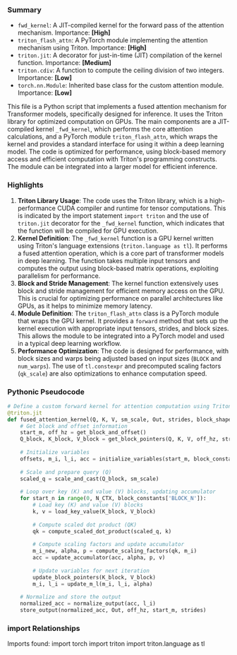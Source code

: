 

### Summary



* `fwd_kernel`: A JIT-compiled kernel for the forward pass of the attention mechanism. Importance: **[High]**
* `triton_flash_attn`: A PyTorch module implementing the attention mechanism using Triton. Importance: **[High]**
* `triton.jit`: A decorator for just-in-time (JIT) compilation of the kernel function. Importance: **[Medium]**
* `triton.cdiv`: A function to compute the ceiling division of two integers. Importance: **[Low]**
* `torch.nn.Module`: Inherited base class for the custom attention module. Importance: **[Low]** 

This file is a Python script that implements a fused attention mechanism for Transformer models, specifically designed for inference. It uses the Triton library for optimized computation on GPUs. The main components are a JIT-compiled kernel `_fwd_kernel`, which performs the core attention calculations, and a PyTorch module `triton_flash_attn`, which wraps the kernel and provides a standard interface for using it within a deep learning model. The code is optimized for performance, using block-based memory access and efficient computation with Triton's programming constructs. The module can be integrated into a larger model for efficient inference.

### Highlights



1. **Triton Library Usage**: The code uses the Triton library, which is a high-performance CUDA compiler and runtime for tensor computations. This is indicated by the import statement `import triton` and the use of `triton.jit` decorator for the `_fwd_kernel` function, which indicates that the function will be compiled for GPU execution.
2. **Kernel Definition**: The `_fwd_kernel` function is a GPU kernel written using Triton's language extensions (`triton.language as tl`). It performs a fused attention operation, which is a core part of transformer models in deep learning. The function takes multiple input tensors and computes the output using block-based matrix operations, exploiting parallelism for performance.
3. **Block and Stride Management**: The kernel function extensively uses block and stride management for efficient memory access on the GPU. This is crucial for optimizing performance on parallel architectures like GPUs, as it helps to minimize memory latency.
4. **Module Definition**: The `triton_flash_attn` class is a PyTorch module that wraps the GPU kernel. It provides a `forward` method that sets up the kernel execution with appropriate input tensors, strides, and block sizes. This allows the module to be integrated into a PyTorch model and used in a typical deep learning workflow.
5. **Performance Optimization**: The code is designed for performance, with block sizes and warps being adjusted based on input sizes (`BLOCK` and `num_warps`). The use of `tl.constexpr` and precomputed scaling factors (`qk_scale`) are also optimizations to enhance computation speed.

### Pythonic Pseudocode

```python
# Define a custom forward kernel for attention computation using Triton
@triton.jit
def fused_attention_kernel(Q, K, V, sm_scale, Out, strides, block_shape, order, N_CTX, block_constants):
    # Get block and offset information
    start_m, off_hz = get_block_and_offset()
    Q_block, K_block, V_block = get_block_pointers(Q, K, V, off_hz, strides, block_shape, order)
    
    # Initialize variables
    offsets, m_i, l_i, acc = initialize_variables(start_m, block_constants)
    
    # Scale and prepare query (Q)
    scaled_q = scale_and_cast(Q_block, sm_scale)
    
    # Loop over key (K) and value (V) blocks, updating accumulator
    for start_n in range(0, N_CTX, block_constants['BLOCK_N']):
        # Load key (K) and value (V) blocks
        k, v = load_key_value(K_block, V_block)
        
        # Compute scaled dot product (QK)
        qk = compute_scaled_dot_product(scaled_q, k)
        
        # Compute scaling factors and update accumulator
        m_i_new, alpha, p = compute_scaling_factors(qk, m_i)
        acc = update_accumulator(acc, alpha, p, v)
        
        # Update variables for next iteration
        update_block_pointers(K_block, V_block)
        m_i, l_i = update_m_l(m_i, l_i, alpha)
    
    # Normalize and store the output
    normalized_acc = normalize_output(acc, l_i)
    store_output(normalized_acc, Out, off_hz, start_m, strides)
```


### import Relationships

Imports found:
import torch
import triton
import triton.language as tl